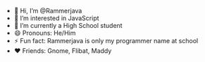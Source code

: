 - 👋 Hi, I’m @Rammerjava
- 👀 I’m interested in JavaScript
- 🌱 I’m currently a High School student
- 😄 Pronouns: He/Him
- ⚡ Fun fact: Rammerjava is only my programmer name at school
- ❤️ Friends: Gnome, Flibat, Maddy
